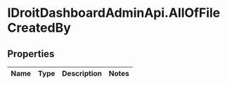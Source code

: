 # IDroitDashboardAdminApi.AllOfFileCreatedBy

## Properties
Name | Type | Description | Notes
------------ | ------------- | ------------- | -------------
